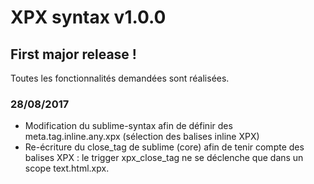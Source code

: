 # XPX syntax v1.0.0

## First major release !

Toutes les fonctionnalités demandées sont réalisées.

### 28/08/2017
* Modification du sublime-syntax afin de définir des meta.tag.inline.any.xpx (sélection des balises inline XPX)
* Re-écriture du close_tag de sublime (core) afin de tenir compte des balises XPX : le trigger xpx_close_tag ne se déclenche que dans un scope text.html.xpx.
